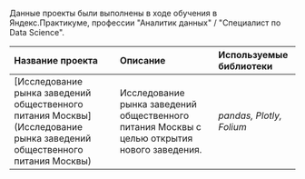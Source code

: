 Данные проекты были выполнены в ходе обучения в Яндекс.Практикуме, профессии "Аналитик данных" / "Специалист по Data Science".

| Название проекта | Описание | Используемые библиотеки | 
| :---------------------- | :---------------------- | :---------------------- |
| [Исследование рынка заведений общественного питания Москвы](Исследование рынка заведений общественного питания Москвы) | Исследование рынка заведений общественного питания Москвы с целью открытия нового заведения. | *pandas, Plotly, Folium* |
